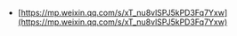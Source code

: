 - [https://mp.weixin.qq.com/s/xT_nu8vlSPJ5kPD3Fq7Yxw](https://mp.weixin.qq.com/s/xT_nu8vlSPJ5kPD3Fq7Yxw)